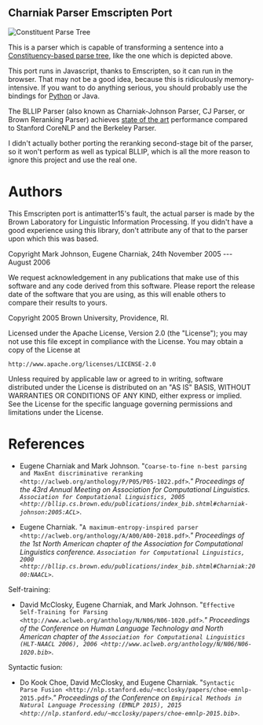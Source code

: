 Charniak Parser Emscripten Port
----------------------

![Constituent Parse Tree](https://upload.wikimedia.org/wikipedia/commons/5/54/Parse_tree_1.jpg)

This is a parser which is capable of transforming a sentence into a [Constituency-based parse tree](https://en.wikipedia.org/wiki/Parse_tree), like the one which is depicted above. 

This port runs in Javascript, thanks to Emscripten, so it can run in the browser. That may not be a good idea, because this is ridiculously memory-intensive. If you want to do anything serious, you should probably use the bindings for [Python](http://pypi.python.org/pypi/bllipparser/) or Java.

The BLLIP Parser (also known as Charniak-Johnson Parser, CJ Parser, or Brown Reranking Parser) achieves [state of the art](http://nlp.stanford.edu/pubs/lrecstanforddeps_final_final.pdf) performance compared to Stanford CoreNLP and the Berkeley Parser. 

I didn't actually bother porting the reranking second-stage bit of the parser, so it won't perform as well as typical BLLIP, which is all the more reason to ignore this project and use the real one. 


Authors
=======

This Emscripten port is antimatter15's fault, the actual parser
is made by the Brown Laboratory for Linguistic Information Processing. 
If you didn't have a good experience using this library, don't attribute
any of that to the parser upon which this was based. 

Copyright Mark Johnson, Eugene Charniak, 24th November 2005 --- August 2006

We request acknowledgement in any publications that make use of this
software and any code derived from this software. Please report the
release date of the software that you are using, as this will enable
others to compare their results to yours.


Copyright 2005 Brown University, Providence, RI.

Licensed under the Apache License, Version 2.0 (the "License"); you may
not use this file except in compliance with the License.  You may obtain
a copy of the License at

    http://www.apache.org/licenses/LICENSE-2.0

Unless required by applicable law or agreed to in writing, software
distributed under the License is distributed on an "AS IS" BASIS, WITHOUT
WARRANTIES OR CONDITIONS OF ANY KIND, either express or implied.  See the
License for the specific language governing permissions and limitations
under the License.



References
==============


* Eugene Charniak and Mark Johnson. "`Coarse-to-fine n-best parsing and
  MaxEnt discriminative reranking
  <http://aclweb.org/anthology/P/P05/P05-1022.pdf>`_."  Proceedings of
  the 43rd Annual Meeting on Association for Computational Linguistics.
  `Association for Computational Linguistics, 2005
  <http://bllip.cs.brown.edu/publications/index_bib.shtml#charniak-johnson:2005:ACL>`_.

* Eugene Charniak. "`A maximum-entropy-inspired parser
  <http://aclweb.org/anthology/A/A00/A00-2018.pdf>`_." Proceedings of
  the 1st North American chapter of the Association for Computational
  Linguistics conference. `Association for Computational Linguistics, 2000
  <http://bllip.cs.brown.edu/publications/index_bib.shtml#Charniak:2000:NAACL>`_.

Self-training:

* David McClosky, Eugene Charniak, and Mark Johnson.
  "`Effective Self-Training for Parsing
  <http://www.aclweb.org/anthology/N/N06/N06-1020.pdf>`_."
  Proceedings of the Conference on Human Language Technology
  and North American chapter of the `Association for
  Computational Linguistics (HLT-NAACL 2006), 2006
  <http://www.aclweb.org/anthology/N/N06/N06-1020.bib>`_.

Syntactic fusion:

* Do Kook Choe, David McClosky, and Eugene Charniak.
  "`Syntactic Parse Fusion
  <http://nlp.stanford.edu/~mcclosky/papers/choe-emnlp-2015.pdf>`_."
  Proceedings of the Conference on `Empirical Methods in Natural Language
  Processing (EMNLP 2015), 2015
  <http://nlp.stanford.edu/~mcclosky/papers/choe-emnlp-2015.bib>`_.
